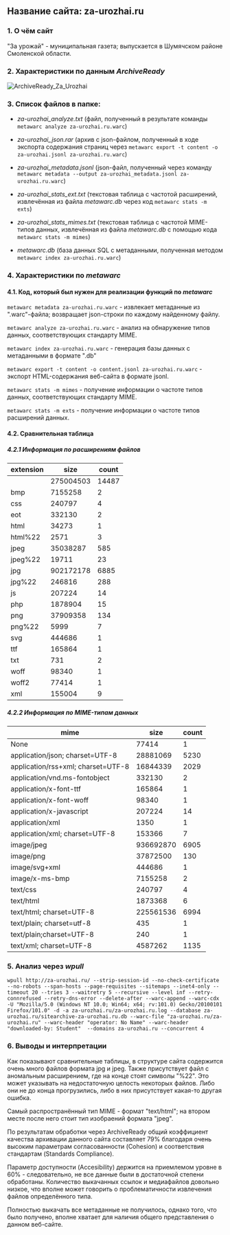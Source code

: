 ## Название сайта: za-urozhai.ru

### 1. О чём сайт

"За урожай" - муниципальная газета; выпускается в Шумячском районе Смоленской области.

### 2. Характеристики по данным *ArchiveReady*
![ArchiveReady_Za_Urozhai](https://github.com/DukeNukem4ever/DemoGit/assets/31654733/fa92fd90-25d6-47ed-967e-25c4376404c5)

### 3. Список файлов в папке:

* *za-urozhai_analyze.txt* (файл, полученный в результате команды `metawarc analyze za-urozhai.ru.warc`)

* *za-urozhai_json.rar* (архив с json-файлом, полученный в ходе экспорта содержания страниц через `metawarc export -t content -o za-urozhai.jsonl za-urozhai.ru.warc`)

* *za-urozhai_metadata.jsonl* (json-файл, полученный через команду `metawarc metadata --output za-urozhai_metadata.jsonl za-urozhai.ru.warc`)

* *za-urozhai_stats_ext.txt* (текстовая таблица с частотой расширений, извлечённая из файла *metawarc.db* через код `metawarc stats -m exts`)

* *za-urozhai_stats_mimes.txt* (текстовая таблица с частотой MIME-типов данных, извлечённая из файла *metawarc.db* с помощью кода `metawarc stats -m mimes`)

* *metawarc.db* (база данных SQL с метаданными, полученная методом `metawarc index za-urozhai.ru.warc`)

### 4. Характеристики по *metawarc*

#### 4.1. Код, который был нужен для реализации функций по *metawarc*

`metawarc metadata za-urozhai.ru.warc` - извлекает метаданные из ".warc"-файла; возвращает json-строки по каждому найденному файлу.

`metawarc analyze za-urozhai.ru.warc` - анализ на обнаружение типов данных, соответствующих стандарту MIME.

`metawarc index za-urozhai.ru.warc` - генерация базы данных с метаданными в формате ".db"

`metawarc export -t content -o content.jsonl za-urozhai.ru.warc` - экспорт HTML-содержания веб-сайта в формате jsonl.

`metawarc stats -m mimes` - получение информации о частоте типов данных, соответствующих стандарту MIME.

`metawarc stats -m exts` - получение информации о частоте типов расширений данных.

#### 4.2. Сравнительная таблица

##### 4.2.1 Информация по расширениям файлов

| extension | size      | count |
|-----------|-----------|-------|
|           | 275004503 | 14487 |
| bmp       | 7155258   |     2 |
| css       | 240797    |     4 |
| eot       | 332130    |     2 |
| html      | 34273     |     1 |
| html\%22  | 2571      |     3 |
| jpeg      | 35038287  |   585 |
| jpeg\%22  | 19711     |    23 |
| jpg       | 902172178 |  6885 |
| jpg\%22   | 246816    |   288 |
| js        | 207224    |    14 |
| php       | 1878904   |    15 |
| png       | 37909358  |   134 |
| png\%22   | 5999      |     7 |
| svg       | 444686    |     1 |
| ttf       | 165864    |     1 |
| txt       | 731       |     2 |
| woff      | 98340     |     1 |
| woff2     | 77414     |     1 |
| xml       | 155004    |     9 |

##### 4.2.2 Информация по MIME-типам данных

| mime                               | size      | count |
|------------------------------------|-----------|-------|
| None                               | 77414     |     1 |
| application/json; charset=UTF-8    | 28881069  |  5230 |
| application/rss+xml; charset=UTF-8 | 16844339  |  2029 |
| application/vnd.ms-fontobject      | 332130    |     2 |
| application/x-font-ttf             | 165864    |     1 |
| application/x-font-woff            | 98340     |     1 |
| application/x-javascript           | 207224    |    14 |
| application/xml                    | 1350      |     1 |
| application/xml; charset=UTF-8     | 153366    |     7 |
| image/jpeg                         | 936692870 |  6905 |
| image/png                          | 37872500  |   130 |
| image/svg+xml                      | 444686    |     1 |
| image/x-ms-bmp                     | 7155258   |     2 |
| text/css                           | 240797    |     4 |
| text/html                          | 1873368   |     6 |
| text/html; charset=UTF-8           | 225561536 |  6994 |
| text/plain; charset=utf-8          | 435       |     1 |
| text/plain;charset=UTF-8           | 240       |     1 |
| text/xml; charset=UTF-8            | 4587262   |  1135 |

### 5. Анализ через *wpull*

`wpull http://za-urozhai.ru/ --strip-session-id --no-check-certificate --no-robots --span-hosts --page-requisites --sitemaps --inet4-only --timeout 20 --tries 3 --waitretry 5 --recursive --level inf --retry-connrefused --retry-dns-error --delete-after --warc-append --warc-cdx -U "Mozilla/5.0 (Windows NT 10.0; Win64; x64; rv:101.0) Gecko/20100101 Firefox/101.0" -d -a za-urozhai.ru/za-urozhai.ru.log --database za-urozhai.ru/sitearchive-za-urozhai.ru.db --warc-file "za-urozhai.ru/za-urozhai.ru" --warc-header "operator: No Name" --warc-header "downloaded-by: Student"  --domains za-urozhai.ru --concurrent 4`

### 6. Выводы и интерпретации

Как показывают сравнительные таблицы, в структуре сайта содержится очень много файлов формата jpg и jpeg. Также присутствует файл с аномальным расширением, где на конце стоят символы "\%22". Это может указывать на недостаточную целость некоторых файлов. Либо они не до конца прогрузились, либо в них присутствует какая-то другая ошибка. 

Самый распространённый тип MIME - формат "text/html"; на втором месте после него стоит тип изобраений формата "jpeg".

По результатам обработки через ArchiveReady общий коэффициент качества архивации данного сайта составляет 79% благодаря очень высоким параметрам согласованности (Cohesion) и соответствия стандартам (Standards Compliance).

Параметр доступности (Accesibility) держится на приемлемом уровне в 60% - следовательно, не все данные были в достаточной степени обработаны. Количество выкачанных ссылок и медиафайлов довольно низкое, что вполне может говорить о проблематичности извлечения файлов определённого типа.

Полностью выкачать все метаданные не получилось, однако того, что было получено, вполне хватает для наличия общего представления о данном веб-сайте.
